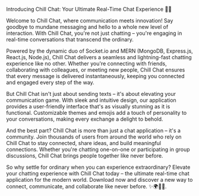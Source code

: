Introducing Chill Chat: Your Ultimate Real-Time Chat Experience 🚀🌟

Welcome to Chill Chat, where communication meets innovation! Say goodbye to mundane messaging and hello to a whole new level of interaction. With Chill Chat, you're not just chatting – you're engaging in real-time conversations that transcend the ordinary.

Powered by the dynamic duo of Socket.io and MERN (MongoDB, Express.js, React.js, Node.js), Chill Chat delivers a seamless and lightning-fast chatting experience like no other. Whether you're connecting with friends, collaborating with colleagues, or meeting new people, Chill Chat ensures that every message is delivered instantaneously, keeping you connected and engaged every step of the way.

But Chill Chat isn't just about sending texts – it's about elevating your communication game. With sleek and intuitive design, our application provides a user-friendly interface that's as visually stunning as it is functional. Customizable themes and emojis add a touch of personality to your conversations, making every exchange a delight to behold.

And the best part? Chill Chat is more than just a chat application – it's a community. Join thousands of users from around the world who rely on Chill Chat to stay connected, share ideas, and build meaningful connections. Whether you're chatting one-on-one or participating in group discussions, Chill Chat brings people together like never before.

So why settle for ordinary when you can experience extraordinary? Elevate your chatting experience with Chill Chat today – the ultimate real-time chat application for the modern world. Download now and discover a new way to connect, communicate, and collaborate like never before. ✨🌍📱🎉.

